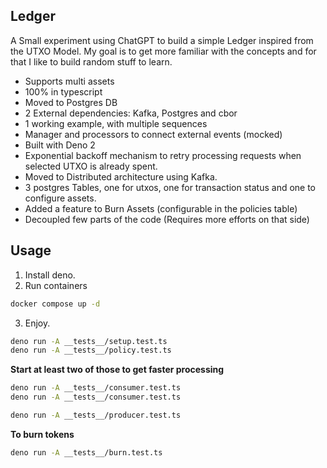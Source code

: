 ## Ledger

A Small experiment using ChatGPT to build a simple Ledger inspired from the UTXO Model.
My goal is to get more familiar with the concepts and for that I like to build random stuff to learn.

- Supports multi assets
- 100% in typescript
- Moved to Postgres DB
- 2 External dependencies: Kafka, Postgres and cbor
- 1 working example, with multiple sequences
- Manager and processors to connect external events (mocked)
- Built with Deno 2
- Exponential backoff mechanism to retry processing requests when selected UTXO is already spent.
- Moved to Distributed architecture using Kafka.
- 3 postgres Tables, one for utxos, one for transaction status and one to configure assets.
- Added a feature to Burn Assets (configurable in the policies table)
- Decoupled few parts of the code (Requires more efforts on that side)

## Usage

1. Install deno.
2. Run containers
```bash
docker compose up -d
```
3. Enjoy.

```bash
deno run -A __tests__/setup.test.ts
deno run -A __tests__/policy.test.ts
```

**Start at least two of those to get faster processing**

```bash
deno run -A __tests__/consumer.test.ts
deno run -A __tests__/consumer.test.ts
```

```bash
deno run -A __tests__/producer.test.ts
```

**To burn tokens**
```bash
deno run -A __tests__/burn.test.ts
```
